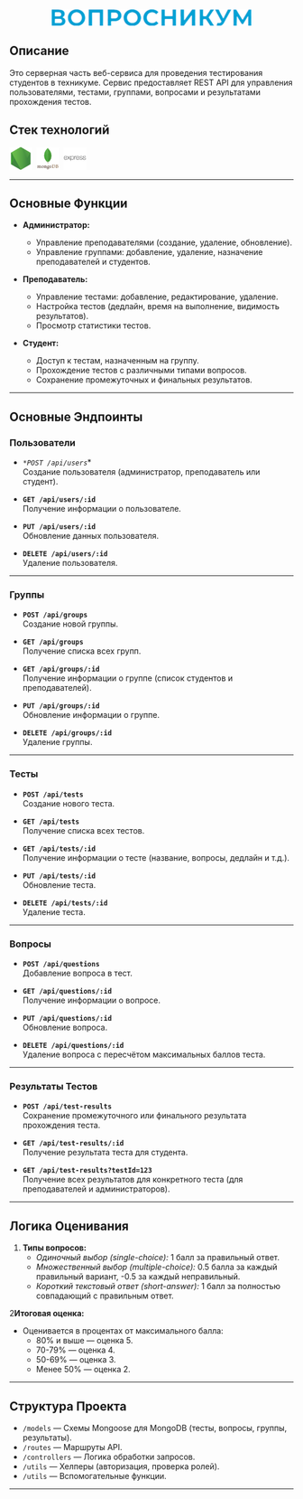<div style="text-align: center;">
    <img src="https://raw.githubusercontent.com/pashkov256/media/refs/heads/main/voprosnikum/logo.png" alt="Project Banner" />
</div>

## Описание  

Это серверная часть веб-сервиса для проведения тестирования студентов в техникуме. Сервис предоставляет REST API для управления пользователями, тестами, группами, вопросами и результатами прохождения тестов.  

## Стек технологий
<div>
<img src="https://raw.githubusercontent.com/devicons/devicon/refs/heads/master/icons/nodejs/nodejs-original.svg" title="Node.js" alt="Node.js" width="40" height="40"/>&nbsp;
<img src="https://raw.githubusercontent.com/devicons/devicon/refs/heads/master/icons/mongodb/mongodb-original-wordmark.svg" title="MongoDB" alt="MongoDB" width="40" height="40"/>&nbsp;
<img src="https://raw.githubusercontent.com/devicons/devicon/refs/heads/master/icons/express/express-original-wordmark.svg" title="Express" alt="Express" width="40" height="40"/>&nbsp;
</div>


---

## Основные Функции  

- **Администратор:**  
  - Управление преподавателями (создание, удаление, обновление).  
  - Управление группами: добавление, удаление, назначение преподавателей и студентов.

- **Преподаватель:**  
  - Управление тестами: добавление, редактирование, удаление.  
  - Настройка тестов (дедлайн, время на выполнение, видимость результатов).  
  - Просмотр статистики тестов.  

- **Студент:**  
  - Доступ к тестам, назначенным на группу.  
  - Прохождение тестов с различными типами вопросов.  
  - Сохранение промежуточных и финальных результатов.  

---

## Основные Эндпоинты  

### Пользователи  

- *`*POST /api/users`**  
  Создание пользователя (администратор, преподаватель или студент).  

- **`GET /api/users/:id`**  
  Получение информации о пользователе.  

- **`PUT /api/users/:id`**  
  Обновление данных пользователя.  

- **`DELETE /api/users/:id`**  
  Удаление пользователя.  

---

### Группы  

- **`POST /api/groups`**  
  Создание новой группы.  

- **`GET /api/groups`**  
  Получение списка всех групп.  

- **`GET /api/groups/:id`**  
  Получение информации о группе (список студентов и преподавателей).  

- **`PUT /api/groups/:id`**  
  Обновление информации о группе.  

- **`DELETE /api/groups/:id`**  
  Удаление группы.  

---

### Тесты  

- **`POST /api/tests`**  
  Создание нового теста.  

- **`GET /api/tests`**  
  Получение списка всех тестов.  

- **`GET /api/tests/:id`**  
  Получение информации о тесте (название, вопросы, дедлайн и т.д.).  

- **`PUT /api/tests/:id`**  
  Обновление теста.  

- **`DELETE /api/tests/:id`**  
  Удаление теста.  

---

### Вопросы  

- **`POST /api/questions`**  
  Добавление вопроса в тест.  

- **`GET /api/questions/:id`**  
  Получение информации о вопросе.  

- **`PUT /api/questions/:id`**  
  Обновление вопроса.  

- **`DELETE /api/questions/:id`**  
  Удаление вопроса с пересчётом максимальных баллов теста.  

---

### Результаты Тестов  

- **`POST /api/test-results`**  
  Сохранение промежуточного или финального результата прохождения теста.  

- **`GET /api/test-results/:id`**  
  Получение результата теста для студента.  

- **`GET /api/test-results?testId=123`**  
  Получение всех результатов для конкретного теста (для преподавателей и администраторов).  

---

## Логика Оценивания  

1. **Типы вопросов:**  
   - *Одиночный выбор (single-choice):* 1 балл за правильный ответ.  
   - *Множественный выбор (multiple-choice):* 0.5 балла за каждый правильный вариант, -0.5 за каждый неправильный.  
   - *Короткий текстовый ответ (short-answer):* 1 балл за полностью совпадающий с правильным ответ.  


2**Итоговая оценка:**  
   - Оценивается в процентах от максимального балла:  
     - 80% и выше — оценка 5.  
     - 70-79% — оценка 4.  
     - 50-69% — оценка 3.  
     - Менее 50% — оценка 2.  

---

## Структура Проекта

- `/models` — Схемы Mongoose для MongoDB (тесты, вопросы, группы, результаты).
- `/routes` — Маршруты API.
- `/controllers` — Логика обработки запросов.
- `/utils` — Хелперы (авторизация, проверка ролей).
- `/utils` — Вспомогательные функции.

---
